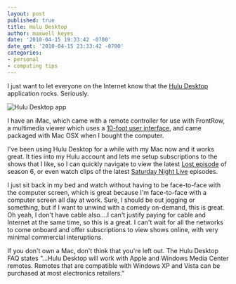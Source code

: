 ```yaml
---
layout: post
published: true
title: Hulu Desktop
author: maxwell keyes
date: '2010-04-15 19:33:42 -0700'
date_gmt: '2010-04-15 23:33:42 -0700'
categories:
- personal
- computing tips
---
```


I just want to let everyone on the Internet know that the [Hulu Desktop](http://www.hulu.com/labs/hulu-desktop) application
rocks. Seriously.

![Hulu Desktop app]({{site.assets.url_prefix}}/images/posts/hulu-desktop.gif "Hulu Desktop application")

I have an iMac, which came with a remote controller for use with FrontRow, a multimedia viewer which uses a
[10-foot user interface](http://en.wikipedia.org/wiki/10-foot_user_interface), and came packaged with Mac OSX
when I bought the computer.

I've been using Hulu Desktop for a while with my Mac now and it works great. It ties into my Hulu account and lets
me setup subscriptions to the shows that I like, so I can quickly navigate to view the latest
[Lost episode](http://www.hulu.com/lost) of season 6, or even watch clips of the latest
[Saturday Night Live](http://www.hulu.com/saturday-night-live) episodes.

I just sit back in my bed and watch without having to be face-to-face with the computer screen, which is great because
I'm face-to-face with a computer screen all day at work. Sure, I should be out jogging or something, but if I want to
unwind with a comedy on-demand, this is great. Oh yeah, I don't have cable also....I can't justify paying for cable and
Internet at the same time, so this is a great. I can't wait for all the networks to come onboard and offer subscriptions
to view shows online, with very minimal commercial interuptions.

If you don't own a Mac, don't think that you're left out. The Hulu Desktop FAQ states "...Hulu Desktop will work with
Apple and Windows Media Center remotes. Remotes that are compatible with Windows XP and Vista can be purchased at most
electronics retailers."
